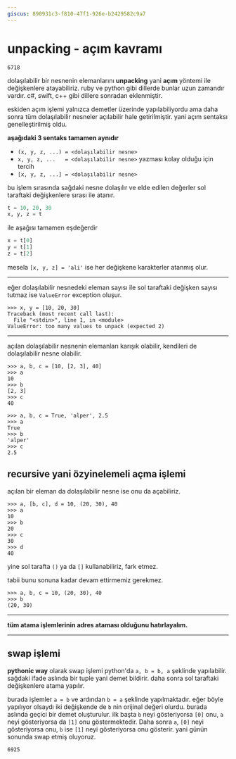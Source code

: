 ```yaml
---
giscus: 890931c3-f810-47f1-926e-b2429582c9a7
---
```


# unpacking - açım kavramı

`6718`

dolaşılabilir bir nesnenin elemanlarını **unpacking** yani **açım** yöntemi
ile değişkenlere atayabiliriz. ruby ve python gibi dillerde bunlar uzun zamandır
vardır. c#, swift, c++ gibi dillere sonradan eklenmiştir.

eskiden açım işlemi yalnızca demetler üzerinde yapılabiliyordu ama daha sonra
tüm dolaşılabilir nesneler açılabilir hale getirilmiştir. yani açım sentaksı
genelleştirilmiş oldu.

**aşağıdaki 3 sentaks tamamen aynıdır**

- `(x, y, z, ...) = <dolaşılabilir nesne>`
- `x, y, z, ...   = <dolaşılabilir nesne>` yazması kolay olduğu için tercih
- `[x, y, z, ...] = <dolaşılabilir nesne>`

bu işlem sırasında sağdaki nesne dolaşılır ve elde edilen değerler sol taraftaki
değişkenlere sırası ile atanır.

```python
t = 10, 20, 30
x, y, z = t
```

ile aşağısı tamamen eşdeğerdir

```python
x = t[0]
y = t[1]
z = t[2]
```

mesela `[x, y, z] = 'ali'` ise her değişkene karakterler atanmış olur.

---

eğer dolaşılabilir nesnedeki eleman sayısı ile sol taraftaki değişken sayısı
tutmaz ise `ValueError` exception oluşur.

```text
>>> x, y = [10, 20, 30]
Traceback (most recent call last):
  File "<stdin>", line 1, in <module>
ValueError: too many values to unpack (expected 2)
```

---

açılan dolaşılabilir nesnenin elemanları karışık olabilir, kendileri de
dolaşılabilir nesne olabilir.

```text
>>> a, b, c = [10, [2, 3], 40]
>>> a
10
>>> b
[2, 3]
>>> c
40

>>> a, b, c = True, 'alper', 2.5
>>> a
True
>>> b
'alper'
>>> c
2.5
```

## recursive yani özyinelemeli açma işlemi

açılan bir eleman da dolaşılabilir nesne ise onu da açabiliriz.

```text
>>> a, [b, c], d = 10, (20, 30), 40
>>> a
10
>>> b
20
>>> c
30
>>> d
40
```

yine sol tarafta `()` ya da `[]` kullanabiliriz, fark etmez.

tabii bunu sonuna kadar devam ettirmemiz gerekmez.

```text
>>> a, b, c = 10, (20, 30), 40
>>> b
(20, 30)
```

---

**tüm atama işlemlerinin adres ataması olduğunu hatırlayalım.**

---

## swap işlemi

**pythonic way** olarak swap işlemi python'da `a, b = b, a` şeklinde yapılabilir.
sağdaki ifade aslında bir tuple yani demet bildirir. daha sonra sol taraftaki
değişkenlere atama yapılır.

burada işlemler `a = b` ve ardından `b = a` şeklinde yapılmaktadır. eğer böyle
yapılıyor olsaydı iki değişkende de `b` nin orijinal değeri olurdu. burada
aslında geçici bir demet oluşturulur. ilk başta `b` neyi gösteriyorsa `[0]` onu,
`a` neyi gösteriyorsa da `[1]` onu göstermektedir. Daha sonra `a`, `[0]` neyi
gösteriyorsa onu, `b` ise `[1]` neyi gösteriyorsa onu gösterir. yani günün
sonunda swap etmiş oluyoruz.

`6925`
